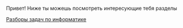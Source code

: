Привет! Ниже ты можешь посмотреть интересующие тебя разделы

[Разборы задач по информатике](https://searrot.github.io/ege/informatics/tasks.md)

